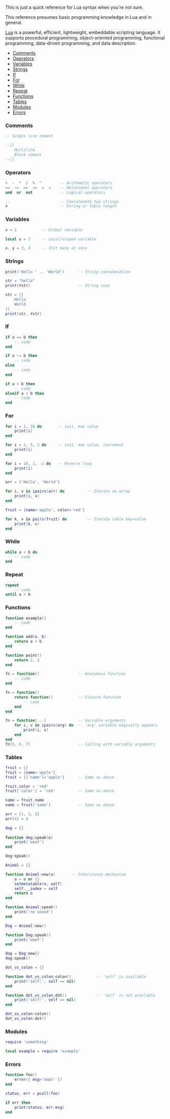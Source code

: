 This is just a quick reference for Lua syntax when you're not sure.

This reference presumes basic programming knowledge in Lua and in general.

[Lua](https://www.lua.org/about.html) is a powerful, efficient, lightweight, embeddable scripting language. It supports procedural programming, object-oriented programming, functional programming, data-driven programming, and data description.

* [Comments](#comments)
* [Operators](#operators)
* [Variables](#variables)
* [Strings](#strings)
* [If](#if)
* [For](#for)
* [While](#while)
* [Repeat](#repeat)
* [Functions](#functions)
* [Tables](#tables)
* [Modules](#modules)
* [Errors](#errors)

### Comments

```lua
-- Single line coment
```

```lua
--[[
    Multiline
    Block coment
--]]
```

### Operators

```lua
+  -  *  /  %  ^        -- Arithmetic operators
==  ~=  >=  <=  >  <    -- Relational operators
and  or  not            -- Logical operators
```

```lua
..                      -- Concatenate two strings
#                       -- String or Table length
```

### Variables

```lua
x = 1           -- Global variable
```

```lua
local x = 2     -- Local/scoped variable
```

```lua
x, y = 3, 4     -- Init many at once
```

### Strings

```lua
print('Hello ' .. 'World')      -- String concatenation
```

```lua
str = "hello"
print(#str)                     -- String size
```

```lua
str = [[
    Hello
    World
]]
print(str, #str)
```

### If

```lua
if a == b then
    -- code
end
```

```lua
if a ~= b then
    -- code
else
    -- code
end
```

```lua
if a > b then
    -- code
elseif a < b then
    -- code
end
```

### For

```lua
for i = 1, 10 do       -- init, max value
    print(i)
end
```

```lua
for i = 1, 5, 2 do     -- init, max value, increment
    print(i)
end
```

```lua
for i = 10, 1, -1 do   -- Reverse loop
    print(i)
end
```

```lua
arr = {'Hello', 'World'}

for i, v in ipairs(arr) do          -- Iterate an array
    print(i, v)
end
```

```lua
fruit = {name='apple', color='red'}

for k, v in pairs(fruit) do         -- Iterate table key=value
    print(k, v)
end
```

### While

```lua
while a < b do
    -- code
end
```
 
### Repeat

```lua
repeat
    -- code
until a > b
```
 
### Functions

```lua
function example()
    -- code
end
```
 
```lua
function add(a, b)
    return a + b
end
```

```lua
function point()
    return 2, 3
end
```

```lua
fn = function()                 -- Anonymous function
    -- code
end
```
 
```lua
fn = function()
    return function()           -- Closure function
        -- code
    end
end
```
 
```lua
fn = function(...)              -- Variable arguments
    for i, v in ipairs(arg) do  -- 'arg' variable magically appears
        print(i, v)
    end
end
fn(5, 6, 7)                     -- Calling with variable arguments
```

### Tables

```lua
fruit = {}
fruit = {name='apple'}
fruit = {['name']='apple'}      -- Same as above

fruit.color = 'red'
fruit['color'] = 'red'          -- Same as above

name = fruit.name
name = fruit['name']            -- Same as above

arr = {1, 2, 3}
arr[4] = 4
```

```lua
dog = {}
    
function dog:speak(o)
    print('woof')
end

dog:speak()
```

```lua
Animal = {}

function Animal:new(o)       -- Inheritance mechanism
    o = o or {}
    setmetatable(o, self)
    self.__index = self
    return o
end

function Animal:speak()
    print('no sound')
end

Dog = Animal:new()

function Dog:speak()
    print('woof')
end

dog = Dog:new{}
dog:speak()
```

```lua
dot_vs_colon = {}

function dot_vs_colon:colon()           -- 'self' is available
    print('self:', self == nil)
end

function dot_vs_colon.dot()             -- 'self' is not available
    print('self:', self == nil)
end

dot_vs_colon:colon()
dot_vs_colon.dot()
```

### Modules

```lua
require 'something'
```

```lua
local example = require 'example'
```

### Errors

```lua
function foo()
    error({ msg='oops' })
end

status, err = pcall(foo)

if err then
    print(status, err.msg)
end
```
